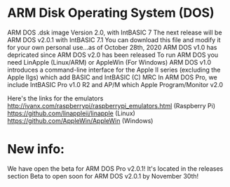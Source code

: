 # ARM Disk Operating System (DOS)
ARM DOS .dsk image Version 2.0, with IntBASIC 7
The next release will be ARM DOS v2.0.1 with IntBASIC 7.1
You can download this file and modify it for your own personal use...as of October 28th, 2020 ARM DOS v1.0 has depricated since ARM DOS v2.0 has been released
To run ARM DOS you need LinApple (Linux/ARM) or AppleWin (For Windows)
ARM DOS v1.0 introduces a command-line interface for the Apple II series (excluding the Apple IIgs) which add BASIC and IntBASIC (C) MRC
In ARM DOS Pro, we include IntBASIC Pro v1.0 R2 and AP/M which Apple Program/Monitor v2.0

Here's the links for the emulators
http://ivanx.com/raspberrypi/raspberrypi_emulators.html (Raspberry Pi)
https://github.com/linappleii/linapple (Linux)
https://github.com/AppleWin/AppleWin (Windows)

# New info:
We have open the beta for ARM DOS Pro v2.0.1!
It's located in the releases section
Beta to open soon for ARM DOS v2.0.1 by November 30th!
